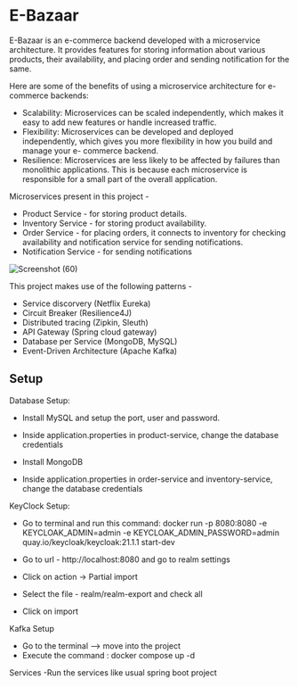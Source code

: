 # E-Bazaar
E-Bazaar is an e-commerce backend developed with a microservice architecture. It provides features for storing information about various products, their availability, and placing order and sending notification for the same.

Here are some of the benefits of using a microservice architecture for e-commerce backends:

 - Scalability: Microservices can be scaled independently, which makes it easy to add new features or handle increased traffic.
 - Flexibility: Microservices can be developed and deployed independently, which gives you more flexibility in how you build and manage your e-    commerce backend.
 - Resilience: Microservices are less likely to be affected by failures than monolithic applications. This is because each microservice is responsible for a small part of the overall application.

Microservices present in this project -
- Product Service - for storing product details.
- Inventory Service - for storing product availability.
- Order Service - for placing orders, it connects to inventory for checking availability and notification service for sending notifications.
- Notification Service - for sending notifications 

![Screenshot (60)](https://github.com/followCode/E-Bazaar/assets/47175098/7683e553-8807-4d40-ad21-87e29dc9707c)


This project makes use of the following patterns -
- Service discorvery (Netflix Eureka)
- Circuit Breaker (Resilience4J)
- Distributed tracing (Zipkin, Sleuth)
- API Gateway (Spring cloud gateway)
- Database per Service (MongoDB, MySQL)
- Event-Driven Architecture (Apache Kafka)

## Setup
Database Setup:
- Install MySQL and setup the port, user and password.
- Inside application.properties in product-service, change the database credentials

- Install MongoDB
- Inside application.properties in order-service and inventory-service, change the database credentials

KeyClock Setup:
- Go to terminal and run this command:
docker run -p 8080:8080 -e KEYCLOAK_ADMIN=admin -e KEYCLOAK_ADMIN_PASSWORD=admin quay.io/keycloak/keycloak:21.1.1 start-dev

- Go to url - http://localhost:8080 and go to realm settings
- Click on action -> Partial import
- Select the file - realm/realm-export and check all
- Click on import

Kafka Setup
- Go to the terminal --> move into the project 
- Execute the command : docker compose up -d

Services
-Run the services like usual spring boot project




